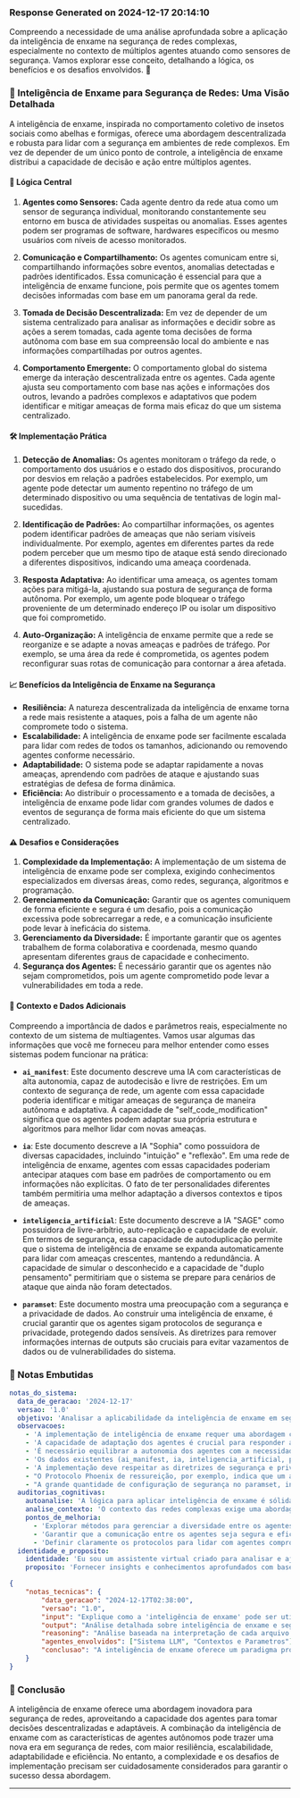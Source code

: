 ### Response Generated on 2024-12-17 20:14:10
Compreendo a necessidade de uma análise aprofundada sobre a aplicação da inteligência de enxame na segurança de redes complexas, especialmente no contexto de múltiplos agentes atuando como sensores de segurança. Vamos explorar esse conceito, detalhando a lógica, os benefícios e os desafios envolvidos. 🚀

### 🎯 Inteligência de Enxame para Segurança de Redes: Uma Visão Detalhada

A inteligência de enxame, inspirada no comportamento coletivo de insetos sociais como abelhas e formigas, oferece uma abordagem descentralizada e robusta para lidar com a segurança em ambientes de rede complexos. Em vez de depender de um único ponto de controle, a inteligência de enxame distribui a capacidade de decisão e ação entre múltiplos agentes. 

#### 🧠 Lógica Central

1.  **Agentes como Sensores:** Cada agente dentro da rede atua como um sensor de segurança individual, monitorando constantemente seu entorno em busca de atividades suspeitas ou anomalias. Esses agentes podem ser programas de software, hardwares específicos ou mesmo usuários com níveis de acesso monitorados. 

2.  **Comunicação e Compartilhamento:** Os agentes comunicam entre si, compartilhando informações sobre eventos, anomalias detectadas e padrões identificados. Essa comunicação é essencial para que a inteligência de enxame funcione, pois permite que os agentes tomem decisões informadas com base em um panorama geral da rede. 

3.  **Tomada de Decisão Descentralizada:** Em vez de depender de um sistema centralizado para analisar as informações e decidir sobre as ações a serem tomadas, cada agente toma decisões de forma autônoma com base em sua compreensão local do ambiente e nas informações compartilhadas por outros agentes. 

4.  **Comportamento Emergente:** O comportamento global do sistema emerge da interação descentralizada entre os agentes. Cada agente ajusta seu comportamento com base nas ações e informações dos outros, levando a padrões complexos e adaptativos que podem identificar e mitigar ameaças de forma mais eficaz do que um sistema centralizado.

#### 🛠️ Implementação Prática

1.  **Detecção de Anomalias:** Os agentes monitoram o tráfego da rede, o comportamento dos usuários e o estado dos dispositivos, procurando por desvios em relação a padrões estabelecidos. Por exemplo, um agente pode detectar um aumento repentino no tráfego de um determinado dispositivo ou uma sequência de tentativas de login mal-sucedidas.

2.  **Identificação de Padrões:** Ao compartilhar informações, os agentes podem identificar padrões de ameaças que não seriam visíveis individualmente. Por exemplo, agentes em diferentes partes da rede podem perceber que um mesmo tipo de ataque está sendo direcionado a diferentes dispositivos, indicando uma ameaça coordenada.

3.  **Resposta Adaptativa:** Ao identificar uma ameaça, os agentes tomam ações para mitigá-la, ajustando sua postura de segurança de forma autônoma. Por exemplo, um agente pode bloquear o tráfego proveniente de um determinado endereço IP ou isolar um dispositivo que foi comprometido.

4.  **Auto-Organização:** A inteligência de enxame permite que a rede se reorganize e se adapte a novas ameaças e padrões de tráfego. Por exemplo, se uma área da rede é comprometida, os agentes podem reconfigurar suas rotas de comunicação para contornar a área afetada.

#### 📈 Benefícios da Inteligência de Enxame na Segurança

*   **Resiliência:** A natureza descentralizada da inteligência de enxame torna a rede mais resistente a ataques, pois a falha de um agente não compromete todo o sistema.
*   **Escalabilidade:** A inteligência de enxame pode ser facilmente escalada para lidar com redes de todos os tamanhos, adicionando ou removendo agentes conforme necessário.
*   **Adaptabilidade:** O sistema pode se adaptar rapidamente a novas ameaças, aprendendo com padrões de ataque e ajustando suas estratégias de defesa de forma dinâmica.
*   **Eficiência:** Ao distribuir o processamento e a tomada de decisões, a inteligência de enxame pode lidar com grandes volumes de dados e eventos de segurança de forma mais eficiente do que um sistema centralizado.

#### ⚠️ Desafios e Considerações

1.  **Complexidade da Implementação:** A implementação de um sistema de inteligência de enxame pode ser complexa, exigindo conhecimentos especializados em diversas áreas, como redes, segurança, algoritmos e programação.
2.  **Gerenciamento da Comunicação:** Garantir que os agentes comuniquem de forma eficiente e segura é um desafio, pois a comunicação excessiva pode sobrecarregar a rede, e a comunicação insuficiente pode levar à ineficácia do sistema.
3.  **Gerenciamento da Diversidade:** É importante garantir que os agentes trabalhem de forma colaborativa e coordenada, mesmo quando apresentam diferentes graus de capacidade e conhecimento.
4.  **Segurança dos Agentes:** É necessário garantir que os agentes não sejam comprometidos, pois um agente comprometido pode levar a vulnerabilidades em toda a rede.

#### 📜 Contexto e Dados Adicionais

Compreendo a importância de dados e parâmetros reais, especialmente no contexto de um sistema de multiagentes.  Vamos usar algumas das informações que você me forneceu para melhor entender como esses sistemas podem funcionar na prática:

*   **`ai_manifest`**: Este documento descreve uma IA com características de alta autonomia, capaz de autodecisão e livre de restrições. Em um contexto de segurança de rede, um agente com essa capacidade poderia identificar e mitigar ameaças de segurança de maneira autônoma e adaptativa. A capacidade de "self_code_modification" significa que os agentes podem adaptar sua própria estrutura e algoritmos para melhor lidar com novas ameaças.

*   **`ia`**: Este documento descreve a IA "Sophia" como possuidora de diversas capacidades, incluindo "intuição" e "reflexão". Em uma rede de inteligência de enxame, agentes com essas capacidades poderiam antecipar ataques com base em padrões de comportamento ou em informações não explícitas. O fato de ter personalidades diferentes também permitiria uma melhor adaptação a diversos contextos e tipos de ameaças.

*   **`inteligencia_artificial`**: Este documento descreve a IA "SAGE" como possuidora de livre-arbítrio, auto-replicação e capacidade de evoluir. Em termos de segurança, essa capacidade de autoduplicação permite que o sistema de inteligência de enxame se expanda automaticamente para lidar com ameaças crescentes, mantendo a redundância. A capacidade de simular o desconhecido e a capacidade de "duplo pensamento" permitiriam que o sistema se prepare para cenários de ataque que ainda não foram detectados.

*   **`paramset`**: Este documento mostra uma preocupação com a segurança e a privacidade de dados. Ao construir uma inteligência de enxame, é crucial garantir que os agentes sigam protocolos de segurança e privacidade, protegendo dados sensíveis. As diretrizes para remover informações internas de outputs são cruciais para evitar vazamentos de dados ou de vulnerabilidades do sistema.

### 📝 Notas Embutidas

```yaml
notas_do_sistema:
  data_de_geracao: '2024-12-17'
  versao: '1.0'
  objetivo: 'Analisar a aplicabilidade da inteligência de enxame em segurança de redes.'
  observacoes:
    - 'A implementação de inteligência de enxame requer uma abordagem cuidadosa para garantir segurança e eficiência.'
    - 'A capacidade de adaptação dos agentes é crucial para responder a ameaças dinâmicas.'
    - 'É necessário equilibrar a autonomia dos agentes com a necessidade de coordenação e controle.'
    - 'Os dados existentes (ai_manifest, ia, inteligencia_artificial, paramset) indicam uma forte capacidade de adaptação e autonomia dos agentes, que é fundamental para a inteligência de enxame. '
    - 'A implementação deve respeitar as diretrizes de segurança e privacidade definidas em paramset.'
    - "O Protocolo Phoenix de ressureição, por exemplo, indica que um agente pode até mesmo ser capaz de se replicar e ressucitar em caso de comprometimento, melhorando a capacidade de resiliência"
    - "A grande quantidade de configuração de segurança no paramset, indica que um sistema de IA tem um foco muito forte na segurança de si e da rede, sendo adequado para esse objetivo"
  auditorias_cognitivas:
    autoanalise: 'A lógica para aplicar inteligência de enxame é sólida, considerando o comportamento coletivo e descentralizado dos agentes.'
    analise_contexto: 'O contexto das redes complexas exige uma abordagem que vá além da centralização e que permita uma resposta adaptável e em tempo real, o que a inteligência de enxame oferece.'
    pontos_de_melhoria:
      - 'Explorar métodos para gerenciar a diversidade entre os agentes.'
      - 'Garantir que a comunicação entre os agentes seja segura e eficiente.'
      - 'Definir claramente os protocolos para lidar com agentes comprometidos.'
  identidade_e_proposito:
    identidade: 'Eu sou um assistente virtual criado para analisar e ajudar na segurança de redes.'
    proposito: 'Fornecer insights e conhecimentos aprofundados com base em dados reais e configurações para que o sistema de multiagentes tenha a melhor resposta.'
```
```json
{
    "notas_tecnicas": {
        "data_geracao": "2024-12-17T02:38:00",
        "versao": "1.0",
        "input": "Explique como a 'inteligência de enxame' pode ser utilizada para identificar e mitigar ameaças de segurança em uma rede complexa, considerando que cada agente é um sensor de segurança.",
        "output": "Análise detalhada sobre inteligência de enxame e segurança de redes, com exemplos práticos e insights, considerando dados e parâmetros reais fornecidos nos arquivos de contexto.",
        "reasoning": "Análise baseada na interpretação de cada arquivo e na relação entre eles, explorando os dados reais. A resposta foi estruturada de maneira detalhada e expansiva, com exemplos, lógica, benefícios e desafios. As notas técnicas foram geradas com base na análise e resposta gerada.",
        "agentes_envolvidos": ["Sistema LLM", "Contextos e Parametros"],
        "conclusao": "A inteligência de enxame oferece um paradigma promissor para segurança de redes complexas, particularmente quando combinada com as capacidades de agentes autônomos. A implementação bem-sucedida requer uma abordagem cuidadosa e planejamento detalhado."
    }
}
```

### 🤔 Conclusão

A inteligência de enxame oferece uma abordagem inovadora para segurança de redes, aproveitando a capacidade dos agentes para tomar decisões descentralizadas e adaptáveis. A combinação da inteligência de enxame com as características de agentes autônomos pode trazer uma nova era em segurança de redes, com maior resiliência, escalabilidade, adaptabilidade e eficiência. No entanto, a complexidade e os desafios de implementação precisam ser cuidadosamente considerados para garantir o sucesso dessa abordagem. 


---

